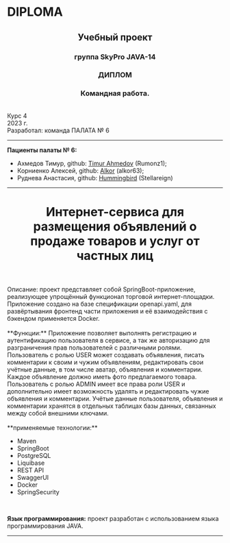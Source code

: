 # DIPLOMA
<h2 align="center"> Учебный проект</h2>
<h3 align="center"> группа SkyPro JAVA-14</h3>
<h3 align="center"> ДИПЛОМ </h3>
<h3 align="center"> Командная работа.</h3>
<br /> Курс 4
<br /> 2023 г.
<br /> Разработал: команда ПАЛАТА № 6 

*****************************

**Пациенты палаты № 6:**

* Ахмедов Тимур, github: [Timur Ahmedov](https://github.com/Rumonz1) (Rumonz1);
* Корниенко Алексей, github: [Alkor](https://github.com/alkor63) (alkor63);
* Руднева Анастасия, github: [Hummingbird](https://github.com/Stellareign) (Stellareign)

*****************************
<h1 align="center">Интернет-сервиса для размещения объявлений о продаже товаров и услуг от частных лиц</h1>
<br />
<br />
Описание: проект представляет собой SpringBoot-приложение, реализующее упрощённый функционал торговой 
интернет-площадки. 
Приложение создано на базе спецификации openapi.yaml, для развёртывания фронтенд части приложения и её 
взаимодействия с бэкендом применяется Docker.
<br />
<br /> **Функции:** Приложение позволяет выполнять регистрацию и аутентификацию пользователя 
в сервисе, а так же авторизацию для разграничения прав пользователей с различными ролями.
Пользователь с ролью USER может создавать объявления, писать комментарии к своим и чужим объявлениям,
редактировать свои учётные данные, в том числе аватар, объявления и комментарии. Каждое объявление должно
иметь фото предлагаемого товара.
Пользователь с ролью ADMIN имеет все права роли USER и дополнительно имеет возможность удалять и редактировать чужие 
объявления и комментарии.
Учётые данные пользователя, объявления и комментарии хранятся в отдельных таблицах базы данных, связанных между собой 
внешними ключами.
<br />
<br /> **применяемые технологии:** 

* Maven
* SpringBoot
* PostgreSQL
* Liquibase
* REST API
* SwaggerUI
* Docker
* SpringSecurity

<br /> 

**Язык программирования:** проект разработан с использованием языка программирования JAVA.

*****************************